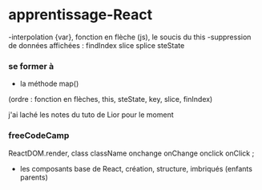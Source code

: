 # apprentissage-React

-interpolation {var}, fonction en flèche (js), le soucis du this
-suppression de données affichées : findIndex slice splice steState

### se former à

- la méthode map()

(ordre : fonction en flèches, this, steState, key, slice, finIndex)

j'ai laché les notes du tuto de Lior pour le moment

### freeCodeCamp

ReactDOM.render, class className onchange onChange onclick onClick ;
- les composants base de React, création, structure, imbriqués (enfants parents)
